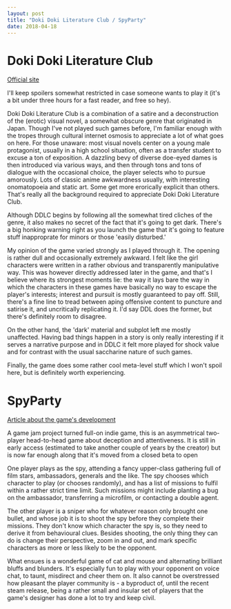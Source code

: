 ```yaml
---
layout: post
title: "Doki Doki Literature Club / SpyParty"
date: 2018-04-18
---
```


Doki Doki Literature Club
=========================

[Official site](https://ddlc.moe/)

I'll keep spoilers somewhat restricted in case someone wants to play it (it's a bit under three hours for a fast reader, and free so hey).

Doki Doki Literature Club is a combination of a satire and a deconstruction of the (erotic) visual novel, a somewhat obscure genre that originated in Japan. Though I've not played such games before, I'm familiar enough with the tropes through cultural internet osmosis to appreciate a lot of what goes on here. For those unaware: most visual novels center on a young male protagonist, usually in a high school situation, often as a transfer student to excuse a ton of exposition. A dazzling bevy of diverse doe-eyed dames is then introduced via various ways, and then through tons and tons of dialogue with the occasional choice, the player selects who to pursue amorously. Lots of classic anime awkwardness usually, with interesting onomatopoeia and static art. Some get more erorically explicit than others. That's really all the background required to appreciate Doki Doki Literature Club. 

Although DDLC begins by following all the somewhat tired cliches of the genre, it also makes no secret of the fact that it's going to get dark. There's a big honking warning right as you launch the game that it's going to feature stuff inapproprate for minors or those 'easily disturbed.'

My opinion of the game varied strongly as I played through it. The opening is rather dull and occasionally extremely awkward. I felt like the girl characters were written in a rather obvious and transparently manipulative way. This was however directly addressed later in the game, and that's I believe where its strongest moments lie: the way it lays bare the way in which the characters in these games have basically no way to escape the player's interests; interest and pursuit is mostly guaranteed to pay off. Still, there's a fine line to tread between aping offensive content to puncture and satirise it, and uncritically replicating it. I'd say DDL does the former, but there's definitely room to disagree.

On the other hand, the 'dark' material and subplot left me mostly unaffected. Having bad things happen in a story is only really interesting if it serves a narrative purpose and in DDLC it felt more played for shock value and for contrast with the usual saccharine nature of such games.

Finally, the game does some rather cool meta-level stuff which I won't spoil here, but is definitely worth experiencing.

SpyParty
========

[Article about the game's development](https://arstechnica.com/gaming/2018/04/competitive-sniping-game-spyparty-finally-hits-steam-after-8-years-100000/)

A game jam project turned full-on indie game, this is an asymmetrical two-player head-to-head game about deception and attentiveness. It is still in early access (estimated to take another couple of years by the creator) but is now far enough along that it's moved from a closed beta to open

One player plays as the spy, attending a fancy upper-class gathering full of film stars, ambassadors, generals and the like. The spy chooses which character to play (or chooses randomly), and has a list of missions to fulfil within a rather strict time limit. Such missions might include planting a bug on the ambassador, transferring a microfilm, or contacting a double agent.

The other player is a sniper who for whatever reason only brought one bullet, and whose job it is to shoot the spy before they complete their missions. They don't know which character the spy is, so they need to derive it from behavioural clues. Besides shooting, the only thing they can do is change their perspective, zoom in and out, and mark specific characters as more or less likely to be the opponent.

What ensues is a wonderful game of cat and mouse and alternating brilliant bluffs and blunders. It's especially fun to play with your opponent on voice chat, to taunt, misdirect and cheer them on. It also cannot be overstressed how pleasant the player community is - a byproduct of, until the recent steam release, being a rather small and insular set of players that the game's designer has done a lot to try and keep civil.